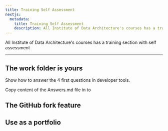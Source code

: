 ```yaml
---
title: Training Self Assessment
nextjs:
  metadata:
    title: Training Self Assessment
    description: All Institute of Data Architecture's courses has a training section with self assessment
---
```


All Institute of Data Architecture's courses has a training section with self assessment

---

## The work folder is yours

Show how to answer the 4 first questions in developer tools.

Copy content of the Answers.md file in to

## The GitHub fork feature

## Use as a portfolio
